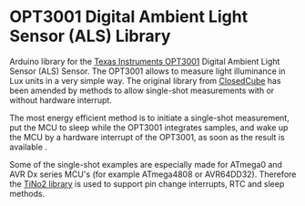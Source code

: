 OPT3001 Digital Ambient Light Sensor (ALS) Library 
=====================================================================================================

Arduino library for the  [Texas Instruments OPT3001](http://www.ti.com/product/OPT3001) Digital Ambient Light Sensor (ALS) Sensor.
The OPT3001 allows to measure light illuminance in Lux units in a very simple way. 
The original library from [ClosedCube](https://www.arduino.cc/reference/en/libraries/closedcube-opt3001/) has been amended by methods 
to allow single-shot measurements with or without hardware interrupt. 

The most energy efficient method is to initiate a single-shot measurement, put the MCU to sleep while the OPT3001 integrates samples, and wake up the MCU by a hardware interrupt of the OPT3001, as soon as the result is available .

Some of the single-shot examples are especially made for ATmega0 and AVR Dx series MCU's (for example ATmega4808 or AVR64DD32). Therefore the [TiNo2 library](https://github.com/nurazur/TiNo2) is used to support pin change interrupts, RTC and sleep methods.
